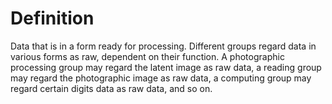 # Definition

Data that is in a form ready for processing. Different groups regard
data in various forms as raw, dependent on their function. A
photographic processing group may regard the latent image as raw data, a
reading group may regard the photographic image as raw data, a computing
group may regard certain digits data as raw data, and so on.
